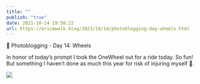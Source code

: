 ```yaml
---
title: ""
publish: "true"
date: 2021-10-14 19:58:22
url: https://ericmwalk.blog/2021/10/14/photoblogging-day-wheels.html
---
```


📸 Photoblogging - Day 14: Wheels

In honor of today’s prompt I took the OneWheel out for a ride today. So fun! But something I haven’t done as much this year for risk of injuring myself 🤣.

![](https://ericmwalk.blog/uploads/2021/1cc2ed1860.jpg)